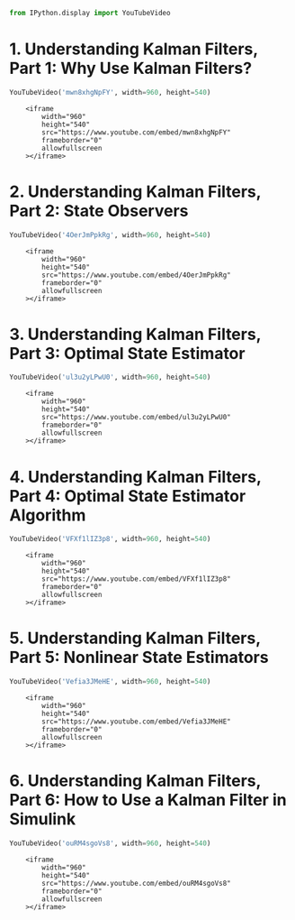 

```python
from IPython.display import YouTubeVideo
```

# 1. Understanding Kalman Filters, Part 1: Why Use Kalman Filters?


```python
YouTubeVideo('mwn8xhgNpFY', width=960, height=540)
```





        <iframe
            width="960"
            height="540"
            src="https://www.youtube.com/embed/mwn8xhgNpFY"
            frameborder="0"
            allowfullscreen
        ></iframe>
        



# 2. Understanding Kalman Filters, Part 2: State Observers


```python
YouTubeVideo('4OerJmPpkRg', width=960, height=540)
```





        <iframe
            width="960"
            height="540"
            src="https://www.youtube.com/embed/4OerJmPpkRg"
            frameborder="0"
            allowfullscreen
        ></iframe>
        



# 3. Understanding Kalman Filters, Part 3: Optimal State Estimator


```python
YouTubeVideo('ul3u2yLPwU0', width=960, height=540)
```





        <iframe
            width="960"
            height="540"
            src="https://www.youtube.com/embed/ul3u2yLPwU0"
            frameborder="0"
            allowfullscreen
        ></iframe>
        



# 4. Understanding Kalman Filters, Part 4: Optimal State Estimator Algorithm


```python
YouTubeVideo('VFXf1lIZ3p8', width=960, height=540)
```





        <iframe
            width="960"
            height="540"
            src="https://www.youtube.com/embed/VFXf1lIZ3p8"
            frameborder="0"
            allowfullscreen
        ></iframe>
        



# 5. Understanding Kalman Filters, Part 5: Nonlinear State Estimators


```python
YouTubeVideo('Vefia3JMeHE', width=960, height=540)
```





        <iframe
            width="960"
            height="540"
            src="https://www.youtube.com/embed/Vefia3JMeHE"
            frameborder="0"
            allowfullscreen
        ></iframe>
        



# 6. Understanding Kalman Filters, Part 6: How to Use a Kalman Filter in Simulink


```python
YouTubeVideo('ouRM4sgoVs8', width=960, height=540)
```





        <iframe
            width="960"
            height="540"
            src="https://www.youtube.com/embed/ouRM4sgoVs8"
            frameborder="0"
            allowfullscreen
        ></iframe>
        




```python

```
